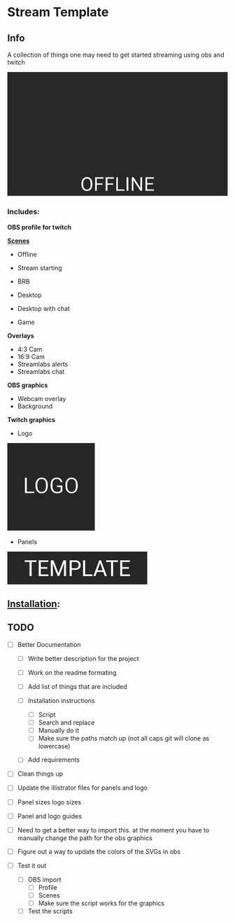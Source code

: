 # Stream Template
## Info

A collection of things one may need to get started streaming using obs and twitch

![OBS PROFILE](/IMAGES/screenshot.gif "OBS PROFILE")

### Includes:
**OBS profile for twitch**

**[Scenes](https://github.com/BorkStick/stream-template/tree/master/IMAGES/Scenes)**
- Offline
- Stream starting
- BRB

- Desktop
- Desktop with chat
- Game

**Overlays**
- 4:3 Cam
- 16:9 Cam
- Streamlabs alerts
- Streamlabs chat

**OBS graphics**

- Webcam overlay
- Background

**Twitch graphics**

- Logo

![Logo Example](/IMAGES/Twitch/EXPORT/LOGO.png "Logo Example")
- Panels

![Panel Example](/IMAGES/Twitch/EXPORT/TEMPLATE.png "Panel Example")





## [Installation](https://github.com/BorkStick/stream-template/wiki/Install):







## TODO
- [ ] Better Documentation 
    - [ ] Write better description for the project 
    - [ ] Work on the readme formating 
    - [ ] Add list of things that are included 
    - [ ] Installation instructions 
        - [ ] Script
        - [ ] Search and replace
        - [ ] Manually do it 
        - [ ] Make sure the paths match up (not all caps git will clone as lowercase)
    - [ ] Add requirements 
    

- [ ] Clean things up 

- [ ] Update the illistrator files for panels and logo
- [ ] Panel sizes logo sizes
- [ ] Panel and logo guides

- [ ] Need to get a better way to import this. at the moment you have to manually change the path for the obs graphics

- [ ] Figure out a way to update the colors of the SVGs in obs

- [ ] Test it out 
    - [ ] OBS import
        - [ ] Profile
        - [ ] Scenes 
        - [ ] Make sure the script works for the graphics 
    - [ ] Test the scripts 
